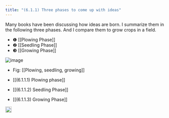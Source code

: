 ```yaml
---
title: "(6.1.1) Three phases to come up with ideas"
---
```


Many books have been discussing how ideas are born. I summarize them in the following three phases. And I compare them to grow crops in a field.

- ❶ [[Plowing Phase]]
- ❷ [[Seedling Phase]]
- ❸ [[Growing Phase]]

![image](https://gyazo.com/9751df9ccc8e67bffa1f6a47c0657264/thumb/1000)
- Fig: [[Plowing, seedling, growing]]

- [[(6.1.1.1) Plowing phase]]
- [[(6.1.1.2) Seedling Phase]]
- [[(6.1.1.3) Growing Phase]]

<img src='https://scrapbox.io/api/pages/nishio/en/icon' alt='en.icon' height="19.5"/>